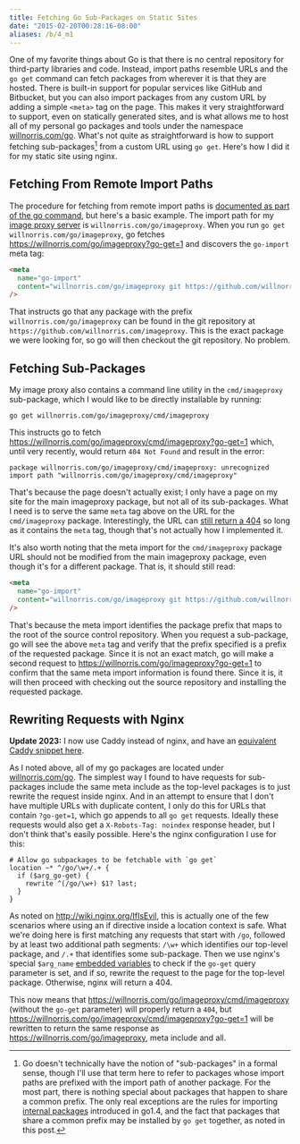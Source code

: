 ```yaml
---
title: Fetching Go Sub-Packages on Static Sites
date: "2015-02-20T00:28:16-08:00"
aliases: /b/4_m1
---
```


One of my favorite things about Go is that there is no central repository for third-party libraries
and code. Instead, import paths resemble URLs and the `go get` command can fetch packages from
wherever it is that they are hosted. There is built-in support for popular services like GitHub and
Bitbucket, but you can also import packages from any custom URL by adding a simple `<meta>` tag on
the page. This makes it very straightforward to support, even on statically generated sites, and is
what allows me to host all of my personal go packages and tools under the namespace
[willnorris.com/go][]. What's not quite as straightforward is how to support fetching
sub-packages[^1] from a custom URL using `go get`. Here's how I did it for my static site using
nginx.

## Fetching From Remote Import Paths

The procedure for fetching from remote import paths is [documented as part of the go command][], but
here's a basic example. The import path for my [image proxy server][] is
`willnorris.com/go/imageproxy`. When you run `go get willnorris.com/go/imageproxy`, go fetches
<https://willnorris.com/go/imageproxy?go-get=1> and discovers the `go-import` meta tag:

```html
<meta
  name="go-import"
  content="willnorris.com/go/imageproxy git https://github.com/willnorris/imageproxy"
/>
```

That instructs go that any package with the prefix `willnorris.com/go/imageproxy` can be found in
the git repository at `https://github.com/willnorris.com/imageproxy`. This is the exact package we
were looking for, so go will then checkout the git repository. No problem.

## Fetching Sub-Packages

My image proxy also contains a command line utility in the `cmd/imageproxy` sub-package, which I
would like to be directly installable by running:

    go get willnorris.com/go/imageproxy/cmd/imageproxy

This instructs go to fetch <https://willnorris.com/go/imageproxy/cmd/imageproxy?go-get=1> which,
until very recently, would return `404 Not Found` and result in the error:

    package willnorris.com/go/imageproxy/cmd/imageproxy: unrecognized import path "willnorris.com/go/imageproxy/cmd/imageproxy"

That's because the page doesn't actually exist; I only have a page on my site for the main
imageproxy package, but not all of its sub-packages. What I need is to serve the same `meta` tag
above on the URL for the `cmd/imageproxy` package. Interestingly, the URL can [still return a
404][] so long as it contains the `meta` tag, though that's not actually how I implemented it.

It's also worth noting that the meta import for the `cmd/imageproxy` package URL should not be
modified from the main imageproxy package, even though it's for a different package. That is, it
should still read:

```html
<meta
  name="go-import"
  content="willnorris.com/go/imageproxy git https://github.com/willnorris/imageproxy"
/>
```

That's because the meta import identifies the package prefix that maps to the root of the source
control repository. When you request a sub-package, go will see the above `meta` tag and verify
that the prefix specified is a prefix of the requested package. Since it is not an exact match, go
will make a second request to <https://willnorris.com/go/imageproxy?go-get=1> to confirm that the
same meta import information is found there. Since it is, it will then proceed with checking out
the source repository and installing the requested package.

## Rewriting Requests with Nginx

**Update 2023:** I now use Caddy instead of nginx,
and have an [equivalent Caddy snippet here](/2023/caddy-snippets/).

As I noted above, all of my go packages are located under [willnorris.com/go][]. The simplest way I
found to have requests for sub-packages include the same meta include as the top-level packages is
to just rewrite the request inside nginx. And in an attempt to ensure that I don't have multiple
URLs with duplicate content, I only do this for URLs that contain `?go-get=1`, which go appends to
all `go get` requests. Ideally these requests would also get a `X-Robots-Tag: noindex` response
header, but I don't think that's easily possible. Here's the nginx configuration I use for this:

```nginx
# Allow go subpackages to be fetchable with `go get`
location ~* ^/go/\w+/.+ {
  if ($arg_go-get) {
    rewrite ^(/go/\w+) $1? last;
  }
}
```

As noted on <http://wiki.nginx.org/IfIsEvil>, this is actually one of the few scenarios where
using an if directive inside a location context is safe. What we're doing here is first matching
any requests that start with `/go`, followed by at least two additional path segments: `/\w+` which
identifies our top-level package, and `/.+` that identifies some sub-package. Then we use nginx's
special `$arg_name` [embedded variables][] to check if the `go-get` query parameter is set, and if
so, rewrite the request to the page for the top-level package. Otherwise, nginx will return a 404.

This now means that <https://willnorris.com/go/imageproxy/cmd/imageproxy> (without the `go-get`
parameter) will properly return a `404`, but
<https://willnorris.com/go/imageproxy/cmd/imageproxy?go-get=1> will be rewritten to return the same
response as <https://willnorris.com/go/imageproxy>, meta include and all.

[^1]: Go doesn't technically have the notion of "sub-packages" in a formal sense, though I'll use that term here to refer to packages whose import paths are prefixed with the import path of another package. For the most part, there is nothing special about packages that happen to share a common prefix. The only real exceptions are the rules for importing [internal packages][] introduced in go1.4, and the fact that packages that share a common prefix may be installed by `go get` together, as noted in this post.

[willnorris.com/go]: /go
[documented as part of the go command]: https://golang.org/cmd/go/#hdr-Remote_import_paths
[image proxy server]: /2014/01/a-self-hosted-alternative-to-jetpacks-photon-service
[still return a 404]: https://github.com/golang/go/blob/1ae124b5ff38045008402b51017c8303eef2cda1/src/cmd/go/http.go#L81-L82
[internal packages]: https://golang.org/s/go14internal
[embedded variables]: http://nginx.org/en/docs/http/ngx_http_core_module.html#variables

